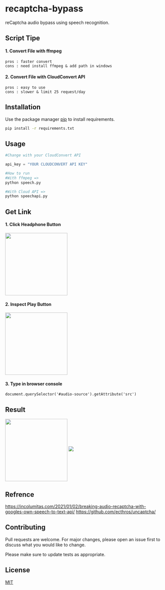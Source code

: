 # recaptcha-bypass
reCaptcha audio bypass using speech recognition.

## Script Tipe

#### 1. Convert File with ffmpeg
```
pros : faster convert
cons : need install ffmpeg & add path in windows
```
#### 2. Convert File with CloudConvert API
```
pros : easy to use
cons : slower & limit 25 request/day
```

## Installation

Use the package manager [pip](https://pip.pypa.io/en/stable/) to install requirements.

```bash
pip install -r requirements.txt
```

## Usage
```python
#Change with your CloudConvert API

api_key = "YOUR CLOUDCONVERT API KEY"
```

```bash
#How to run
#With ffmpeg => 
python speech.py

#With Cloud API =>
python speechapi.py
```

## Get Link
#### 1. Click Headphone Button
<img src="https://i.postimg.cc/Jzpy8d5J/click.png" height="200" align="center">

#### 2. Inspect Play Button
<img src="https://i.postimg.cc/W1BTZBj0/click.png" height="200" align="center">

#### 3. Type in browser console
```
document.querySelector('#audio-source').getAttribute('src')
```

## Result
<img src="https://i.postimg.cc/sxz6zX3T/click.png" height="200" align="center">
<img src="https://media.giphy.com/media/er6qoXSevhvnM2r6zs/giphy.gif"/>

## Refrence 
https://incolumitas.com/2021/01/02/breaking-audio-recaptcha-with-googles-own-speech-to-text-api/
https://github.com/ecthros/uncaptcha/

## Contributing
Pull requests are welcome. For major changes, please open an issue first to discuss what you would like to change.

Please make sure to update tests as appropriate.

## License
[MIT](https://choosealicense.com/licenses/mit/)
